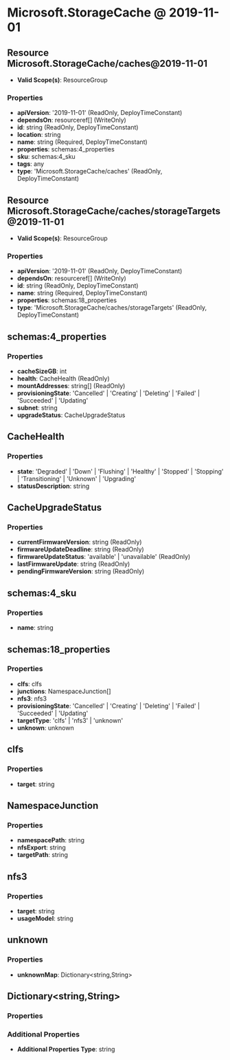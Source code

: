 # Microsoft.StorageCache @ 2019-11-01

## Resource Microsoft.StorageCache/caches@2019-11-01
* **Valid Scope(s)**: ResourceGroup
### Properties
* **apiVersion**: '2019-11-01' (ReadOnly, DeployTimeConstant)
* **dependsOn**: resourceref[] (WriteOnly)
* **id**: string (ReadOnly, DeployTimeConstant)
* **location**: string
* **name**: string (Required, DeployTimeConstant)
* **properties**: schemas:4_properties
* **sku**: schemas:4_sku
* **tags**: any
* **type**: 'Microsoft.StorageCache/caches' (ReadOnly, DeployTimeConstant)

## Resource Microsoft.StorageCache/caches/storageTargets@2019-11-01
* **Valid Scope(s)**: ResourceGroup
### Properties
* **apiVersion**: '2019-11-01' (ReadOnly, DeployTimeConstant)
* **dependsOn**: resourceref[] (WriteOnly)
* **id**: string (ReadOnly, DeployTimeConstant)
* **name**: string (Required, DeployTimeConstant)
* **properties**: schemas:18_properties
* **type**: 'Microsoft.StorageCache/caches/storageTargets' (ReadOnly, DeployTimeConstant)

## schemas:4_properties
### Properties
* **cacheSizeGB**: int
* **health**: CacheHealth (ReadOnly)
* **mountAddresses**: string[] (ReadOnly)
* **provisioningState**: 'Cancelled' | 'Creating' | 'Deleting' | 'Failed' | 'Succeeded' | 'Updating'
* **subnet**: string
* **upgradeStatus**: CacheUpgradeStatus

## CacheHealth
### Properties
* **state**: 'Degraded' | 'Down' | 'Flushing' | 'Healthy' | 'Stopped' | 'Stopping' | 'Transitioning' | 'Unknown' | 'Upgrading'
* **statusDescription**: string

## CacheUpgradeStatus
### Properties
* **currentFirmwareVersion**: string (ReadOnly)
* **firmwareUpdateDeadline**: string (ReadOnly)
* **firmwareUpdateStatus**: 'available' | 'unavailable' (ReadOnly)
* **lastFirmwareUpdate**: string (ReadOnly)
* **pendingFirmwareVersion**: string (ReadOnly)

## schemas:4_sku
### Properties
* **name**: string

## schemas:18_properties
### Properties
* **clfs**: clfs
* **junctions**: NamespaceJunction[]
* **nfs3**: nfs3
* **provisioningState**: 'Cancelled' | 'Creating' | 'Deleting' | 'Failed' | 'Succeeded' | 'Updating'
* **targetType**: 'clfs' | 'nfs3' | 'unknown'
* **unknown**: unknown

## clfs
### Properties
* **target**: string

## NamespaceJunction
### Properties
* **namespacePath**: string
* **nfsExport**: string
* **targetPath**: string

## nfs3
### Properties
* **target**: string
* **usageModel**: string

## unknown
### Properties
* **unknownMap**: Dictionary<string,String>

## Dictionary<string,String>
### Properties
### Additional Properties
* **Additional Properties Type**: string

